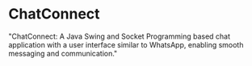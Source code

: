 # ChatConnect
"ChatConnect: A Java Swing and Socket Programming based chat application with a user interface similar to WhatsApp, enabling smooth messaging and communication."
